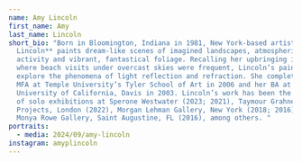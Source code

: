 ```yaml
---
name: Amy Lincoln
first_name: Amy
last_name: Lincoln
short_bio: "Born in Bloomington, Indiana in 1981, New York-based artist **Amy
  Lincoln** paints dream-like scenes of imagined landscapes, atmospheric
  activity and vibrant, fantastical foliage. Recalling her upbringing in Oregon,
  where beach visits under overcast skies were frequent, Lincoln’s paintings
  explore the phenomena of light reflection and refraction. She completed her
  MFA at Temple University’s Tyler School of Art in 2006 and her BA at
  University of California, Davis in 2003. Lincoln’s work has been the subject
  of solo exhibitions at Sperone Westwater (2023; 2021), Taymour Grahne
  Projects, London (2022), Morgan Lehman Gallery, New York (2018; 2016) and
  Monya Rowe Gallery, Saint Augustine, FL (2016), among others. "
portraits:
  - media: 2024/09/amy-lincoln
instagram: amyplincoln
---
```


